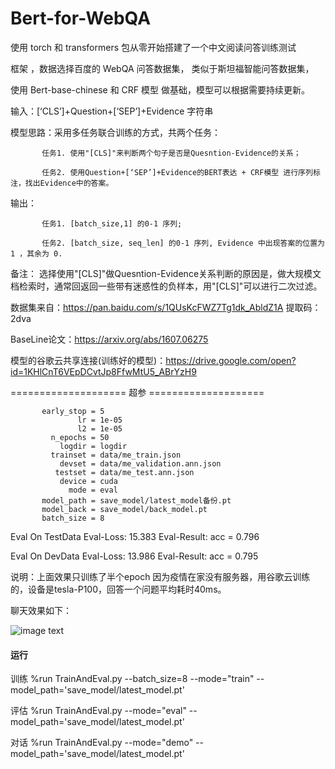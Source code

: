 # Bert-for-WebQA
使用 torch 和 transformers 包从零开始搭建了一个中文阅读问答训练测试

框架 ，数据选择百度的 WebQA 问答数据集， 类似于斯坦福智能问答数据集，

使用 Bert-base-chinese 和 CRF 模型 做基础，模型可以根据需要持续更新。

输入：[‘CLS’]+Question+[‘SEP’]+Evidence 字符串

模型思路：采用多任务联合训练的方式，共两个任务：

           任务1. 使用"[CLS]"来判断两个句子是否是Quesntion-Evidence的关系；

           任务2. 使用Question+[‘SEP’]+Evidence的BERT表达 + CRF模型 进行序列标注，找出Evidence中的答案。

输出：

           任务1. [batch_size,1] 的0-1 序列;
           
           任务2. [batch_size, seq_len] 的0-1 序列, Evidence 中出现答案的位置为 1 ，其余为 0.

备注： 选择使用"[CLS]"做Quesntion-Evidence关系判断的原因是，做大规模文档检索时，通常回返回一些带有迷惑性的负样本，用"[CLS]"可以进行二次过滤。

数据集来自：https://pan.baidu.com/s/1QUsKcFWZ7Tg1dk_AbldZ1A 提取码：2dva

BaseLine论文：https://arxiv.org/abs/1607.06275

模型的谷歌云共享连接(训练好的模型)：https://drive.google.com/open?id=1KHlCnT6VEpDCvtJp8FfwMtU5_ABrYzH9

==================== 超参 ====================

           early_stop = 5
                   lr = 1e-05
                   l2 = 1e-05
             n_epochs = 50
               logdir = logdir
             trainset = data/me_train.json
               devset = data/me_validation.ann.json
              testset = data/me_test.ann.json
               device = cuda
                 mode = eval
           model_path = save_model/latest_model备份.pt
           model_back = save_model/back_model.pt
           batch_size = 8
           

Eval On TestData   Eval-Loss: 15.383  Eval-Result: acc = 0.796

Eval On DevData    Eval-Loss: 13.986  Eval-Result: acc = 0.795

说明：上面效果只训练了半个epoch 因为疫情在家没有服务器，用谷歌云训练的，设备是tesla-P100，回答一个问题平均耗时40ms。

聊天效果如下：

![image text](https://raw.githubusercontent.com/Hanlard/Bert-for-WebQA/master/问答截屏/截图.jpg)

#### 运行

训练 %run TrainAndEval.py --batch_size=8 --mode="train" --model_path='save_model/latest_model.pt'

评估 %run TrainAndEval.py --mode="eval" --model_path='save_model/latest_model.pt'

对话 %run TrainAndEval.py  --mode="demo" --model_path='save_model/latest_model.pt'

